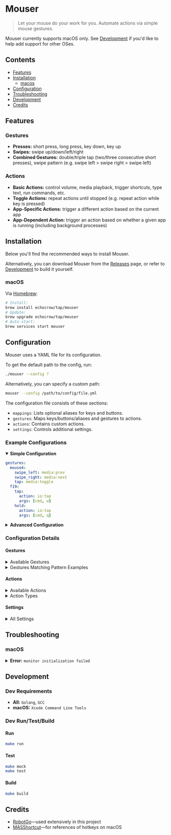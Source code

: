 # Mouser

> Let your mouse do your work for you. Automate actions via simple mouse gestures.

Mouser currently supports macOS only. See [Development](#development) if you'd like to help add support for other OSes.

## Contents

- [Features](#features)
- [Installation](#installation)
  - [macos](#macos)
- [Configuration](#configuration)
- [Troubleshooting](#troubleshooting)
- [Development](#development)
- [Credits](#credits)


## Features

### Gestures
- **Presses:** short press, long press, key down, key up
- **Swipes:** swipe up/down/left/right
- **Combined Gestures:** double/triple tap (two/three consecutive short presses), swipe pattern (e.g. swipe left > swipe right > swipe left)

### Actions
- **Basic Actions:** control volume, media playback, trigger shortcuts, type text, run commands, etc.
- **Toggle Actions:** repeat actions until stopped (e.g. repeat action while key is pressed)
- **App-Specific Actions:** trigger a different action based on the current app
- **App-Dependent Action:** trigger an action based on whether a given app is running (including background processes)


## Installation

Below you'll find the recommended ways to install Mouser.

Alternatively, you can download Mouser from the [Releases](https://github.com/echocrow/Mouser/releases) page, or refer to [Development](#development) to build it yourself.

### macOS
Via [Homebrew](https://brew.sh/):
```sh
# Install:
brew install echocrow/tap/mouser
# Update:
brew upgrade echocrow/tap/mouser
# Auto-start:
brew services start mouser
```


## Configuration

Mouser uses a YAML file for its configuration.

To get the default path to the config, run:
```sh
./mouser --config ?
```

Alternatively, you can specify a custom path:
```sh
mouser --config /path/to/config/file.yml
```

The configuration file consists of these sections:
- `mappings`: Lists optional aliases for keys and buttons.
- `gestures`: Maps keys/buttons/aliases and gestures to actions.
- `actions`: Contains custom actions.
- `settings`: Controls additional settings.

### Example Configurations

<details open>
<summary title="View Simple Configuration"><strong>Simple Configuration</strong></summary>

```yaml
gestures:
  mouse4:
    swipe_left: media:prev
    swipe_right: media:next
    tap: media:toggle
  f19:
    tap:
      action: io:tap
      args: [cmd, w]
    hold:
      action: io:tap
      args: [cmd, q]
```
</details>

<details>
<summary title="View Advanced Configuration"><strong>Advanced Configuration</strong></summary>

```yaml
mappings:
  GOTO_PREV: f13
  GOTO_NEXT: f15
  VOL_DOWN: f11
  VOL_UP: f12
  MEDIA: mouse4
  CLOSE: mouse5

gestures:
  GOTO_PREV:
    key_down: mac:prev-tab:toggle:on
    key_up: mac:prev-tab:toggle:off
  GOTO_NEXT:
    key_down: mac:next-tab:toggle:on
    key_up: mac:next-tab:toggle:off
  VOL_DOWN:
    key_down: vol:down:toggle:on
    key_up: vol:down:toggle:off
  VOL_UP:
    key_down: vol:up:toggle:on
    key_up: vol:up:toggle:off
  MEDIA:
    swipe_left: media:prev
    swipe_right: media:next
    swipe_up: mac:open-media-player
    tap: mac:smart-media-toggle
  CLOSE:
    tap.tap: mac:smart-close-window
    hold: mac:quit-app

actions:

  mac:prev-tab:
    action: io:tap
    args: [ctrl, shift, tab]
  mac:next-tab:
    action: io:tap
    args: [ctrl, tab]

  vol:down:toggle:
    type: toggle
    action: vol:down
    init-delay: 100
    repeat-delay: 100
  vol:up:toggle:
    type: toggle
    action: vol:up
    init-delay: 100
    repeat-delay: 100

  mac:close-window:
    action: io:tap
    args: [cmd, w]
  mac:quit-app:
    action: io:tap
    args: [cmd, q]

  mac:open-media-player:
    action: os:open
    args: [/Applications/Spotify.app]

  mac:smart-media-toggle:
    type: require-app
    app: /Applications/Spotify.app
    do: media:toggle
    fallback: mac:open-media-player

  mac:smart-close-window:
    type: app-branch
    branches:
      /Applications/MyCriticalApp.app: null
    fallback: mac:close-window

settings:
  toggles:
    init-delay: 250
    repeat-delay: 200
```
</details>

### Configuration Details

#### Gestures
<details>
<summary title="View Available Gestures">Available Gestures</summary>

- `key_down`
- `key_up`
- `tap`
- `hold`
- `swipe_up`
- `swipe_down`
- `swipe_left`
- `swipe_right`
</details>

<details>
<summary title="View Gestures Matching Pattern Examples">Gestures Matching Pattern Examples</summary>

- `swipe_up`: every `swipe_up` event.
- `tap.tap`: double-taps.
- `swipe_left.swipe_down.swipe_right.swipe_up`: when swiping ← ↓ → ↑.
</details>

#### Actions
<details>
<summary title="View Available Actions">Available Actions</summary>

- `vol:down`: decreases the audio volume level
- `vol:up`: increases the audio volume level
- `vol:mute`: toggles between muting and unmuting audio
- `media:toggle`: toggles between playing and pausing the current media
- `media:prev`: rewindes the current or jumps back to the previous media record
- `media:next`: forwards to the next media record
- `os:close-window`: closes the current window
- `misc:none`: does nothing

- `io:tap`: triggers a short key press & release; arguments:
	- _modifiers…_: optional modifiers to hold during the key tap, e.g.
	  `shift`, `cmd`, etc.
	- _key_: the name of the key to tap, e.g. `f1`, `a`, `enter` etc

- `io:type`: writes out the given text; arguments:
	- _text_: the text to type out

- `io:scroll`: triggers a scroll event; arguments:
	- _x_: the distance in pixels to scroll horizontally (left to right)
	- _y_: the distance in pixels to scroll vertically (top to bottom)

- `os:open`: opens a file or application; arguments:
	- _file_: the path to the file or application to open
	- _openArgs…_: list of extra arguments to pass to the open command

- `os:cmd`: runs a custom command; arguments:
	- _cmd_: the command name or path
	- _cmdArgs…_: list of extra arguments to pass to the command

- `misc:sleep`: pauses action execution for a given time; arguments:
	- _duration_: the duration of the pause in milliseconds > 0
</details>

<details>
<summary title="View Action Types">Action Types</summary>

```yaml
actions:

  # Simple actions.
  my-action: some-action
  my-action-with-args:
    action: some-action
    args: [12, 34]

  # Toggle actions.
  my-toggle-with-delay:
    type: toggle
    action: some-toggled-action
    init-delay: 500
  my-fast-toggle:
    type: toggle
    action:
      action: some-toggled-action
      args: [56, 78]
    init-delay: 50
    repeat-delay: 0

  # App-specific actions (based on foreground app).
  my-app-actions:
    type: app-branch
    branches:
      /Applications/MyApp1.app: some-app1-action
      /Applications/MyApp2.app:
        action: some-app2-action
        args: [foo, bar]
    fallback: some-fallback-action

  # App-dependent action (based whether app is running).
  my-app-actions:
    type: require-app
    app: /Applications/MyBackgroundApp.app
    do: some-bg-app-action
    fallback: some-fallback-action
```
</details>

#### Settings
<details>
<summary title="View All Settings">All Settings</summary>

```yaml
# All times are in milliseconds.
# All distances are in pixels.
settings:

  # Enable verbose logging.
  debug: false

  gestures:
    # Min time before a subsequent gesture starts a new gesture combo.
    ttl: 500
    # Max time until a press-and-release is considered a short press ("tap")
    # instead of a long press ("hold").
    short-press-ttl: 500
    # Max number of gestures in a given gesture combo.
    cap: 8

  swipes:
    # Min distance until mouse movement is considered a swipe.
    min-dist: 30
    # Max time repetitive identical swipe directions are surpressed.
    throttle: 250
    # Tick rate determining how often the current mouse position is checked for
    # a potential swipe gesture.
    poll-rate: 100

  toggles:
    # Default delay between the first action trigger and subsequent repeats.
    init-delay: 200
    # Default delay between subsequent repeats.
    repeat-delay: 100
```
</details>


## Troubleshooting

### macOS
<details>
<summary title="View Error: monitor initialization failed"><strong>Error:</strong> <code>monitor initialization failed</code></summary>

Ensure you have granted the app the necessary permissions:
1. Go to _System Perferences > Security & Privacy > Privacy > Accessibility_.
1. Enable _mouser_.
1. Restart Mouser.
</details>


## Development

### Dev Requirements

- **All:** `Golang`, `GCC`
- **macOS:** `Xcode Command Line Tools`

### Dev Run/Test/Build
#### Run
```sh
make run
```
#### Test
```sh
make mock
make test
```
#### Build
```sh
make build
```


## Credits

- [RobotGo](https://github.com/go-vgo/robotgo)—used extensively in this project
- [MASShortcut](https://github.com/shpakovski/MASShortcut)—for references of hotkeys on macOS

